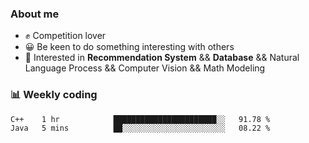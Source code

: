 ### About me

- ✊ Competition lover
- 😀 Be keen to do something interesting with others
- 🎈 Interested in **Recommendation System** && **Database** && Natural Language Process && Computer Vision && Math Modeling


### 📊 Weekly coding
<!--START_SECTION:waka-->

```txt
C++    1 hr            ███████████████████████░░   91.78 %
Java   5 mins          ██░░░░░░░░░░░░░░░░░░░░░░░   08.22 %
```

<!--END_SECTION:waka-->
